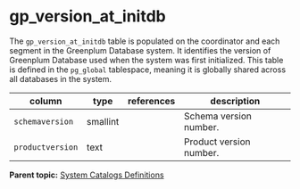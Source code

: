 # gp_version_at_initdb 

The `gp_version_at_initdb` table is populated on the coordinator and each segment in the Greenplum Database system. It identifies the version of Greenplum Database used when the system was first initialized. This table is defined in the `pg_global` tablespace, meaning it is globally shared across all databases in the system.

|column|type|references|description|
|------|----|----------|-----------|
|`schemaversion`|smallint| |Schema version number.|
|`productversion`|text| |Product version number.|

**Parent topic:** [System Catalogs Definitions](../system_catalogs/catalog_ref-html.html)

